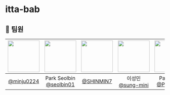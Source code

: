 # itta-bab

## :rice: 팀원
<div align="center">

| <img src="https://avatars.githubusercontent.com/u/128581270?v=4" width="100" height="100"/> | <img src="https://avatars.githubusercontent.com/u/106576062?v=4" width="100" height="100"/> | <img src="https://avatars.githubusercontent.com/u/75729543?v=4" width="100" height="100"/> | <img src="https://avatars.githubusercontent.com/u/174118592?v=4" width="100" height="100"/> | <img src="https://avatars.githubusercontent.com/u/103546300?v=4" width="100" height="100"/> | <img src="https://avatars.githubusercontent.com/u/58172997?v=4" width="100" height="100"/> |
|:-------------------------------------------------------------------------------------------:|:-------------------------------------------------------------------------------------------:|:------------------------------------------------------------------------------------------:|:-------------------------------------------------------------------------------------------:|:-------------------------------------------------------------------------------------------:|:------------------------------------------------------------------------------------------:|
|                         [@minju0224](https://github.com/minju0224)                          |                 Park Seolbin<br/>[@seolbin01](https://github.com/seolbin01)                 |                          [@SHINMIN7](https://github.com/SHINMIN7)                          |                      이성민<br>[@sung-mini](https://github.com/sung-mini)                      |                    Pangtaek<br>[@Pangtaek](https://github.com/Pangtaek)                     |                            [@enking](https://github.com/enking)                            |

</div>